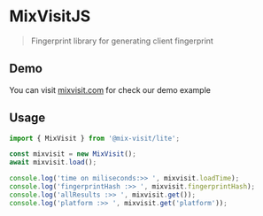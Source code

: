 # MixVisitJS

> Fingerprint library for generating client fingerprint

## Demo

You can visit [mixvisit.com](https://mixvisit.com) for check our demo example

## Usage

```javascript
import { MixVisit } from '@mix-visit/lite';

const mixvisit = new MixVisit();
await mixvisit.load();

console.log('time on miliseconds:>> ', mixvisit.loadTime);
console.log('fingerprintHash :>> ', mixvisit.fingerprintHash);
console.log('allResults :>> ', mixvisit.get());
console.log('platform :>> ', mixvisit.get('platform'));
```
